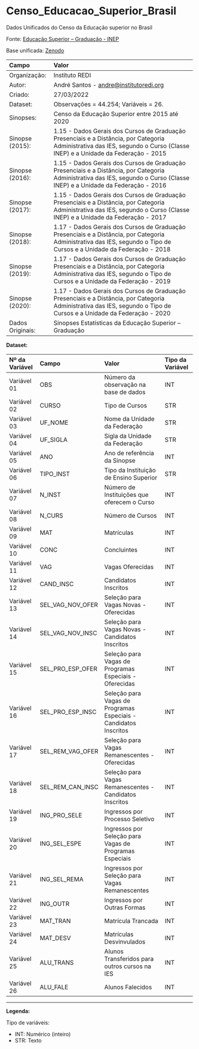 # Censo_Educacao_Superior_Brasil
Dados Unificados do Censo da Educação superior no Brasil

Fonte: [Educação Superior – Graduação - INEP](https://www.gov.br/inep/pt-br/acesso-a-informacao/dados-abertos/sinopses-estatisticas/educacao-superior-graduacao)

Base unificada: [Zenodo](https://zenodo.org/record/6387869#.YkDYB3XMISc)


|Campo	|Valor|
|:------|:----|
|Organização:	|Instituto REDI|
|Autor:	|André Santos - andre@institutoredi.org|
|Criado:	|27/03/2022|
|Dataset:	|Observações = 44.254; Variáveis = 26.|
|Sinopses:	|Censo da Educação Superior entre 2015 até 2020|
|Sinopse (2015):	|1.15 - Dados Gerais dos Cursos de Graduação Presenciais e a Distância, por Categoria Administrativa das IES, segundo o Curso (Classe INEP) e a Unidade da Federação - 2015|
|Sinopse (2016):	|1.15 - Dados Gerais dos Cursos de Graduação Presenciais e a Distância, por Categoria Administrativa das IES, segundo o Curso (Classe INEP) e a Unidade da Federação - 2016|
|Sinopse (2017):	|1.15 - Dados Gerais dos Cursos de Graduação Presenciais e a Distância, por Categoria Administrativa das IES, segundo o Curso (Classe INEP) e a Unidade da Federação - 2017|
|Sinopse (2018):	|1.17 - Dados Gerais dos Cursos de Graduação Presenciais e a Distância, por Categoria Administrativa das IES, segundo o Tipo de Cursos e a Unidade da Federação - 2018|
|Sinopse (2019):	|1.17 - Dados Gerais dos Cursos de Graduação Presenciais e a Distância, por Categoria Administrativa das IES, segundo o Tipo de Cursos e a Unidade da Federação - 2019|
|Sinopse (2020):	|1.17 - Dados Gerais dos Cursos de Graduação Presenciais e a Distância, por Categoria Administrativa das IES, segundo o Tipo de Cursos e a Unidade da Federação - 2020|
|Dados Originais:	|Sinopses Estatísticas da Educação Superior – Graduação|

**Dataset:**

|Nº da Variável	|Campo	           |Valor	                                                              |Tipo da Variável|
|:--------------|:-----------------|:-------------------------------------------------------------------|:---------------|
|Variável 01    |OBS	             |Número da observação na base de dados	                              |INT             |
|Variável 02	  |CURSO	           |Tipo de Cursos	                                                    |STR             |
|Variável 03	  |UF_NOME	         |Nome da Unidade da Federação	                                      |STR             |
|Variável 04	  |UF_SIGLA	         |Sigla da Unidade da Federação	                                      |STR             |
|Variável 05	  |ANO	             |Ano de referência da Sinopse	                                      |INT             |
|Variável 06  	|TIPO_INST	       |Tipo da Instituição de Ensino Superior	                            |STR             |
|Variável 07	  |N_INST	           |Número de Instituições que oferecem o Curso	                        |INT             |
|Variável 08	  |N_CURS	           |Número de Cursos	                                                  |INT             |
|Variável 09	  |MAT	             |Matrículas	                                                        |INT             |
|Variável 10	  |CONC	             |Concluintes	                                                        |INT             |
|Variável 11	  |VAG	             |Vagas Oferecidas	                                                  |INT             |
|Variável 12	  |CAND_INSC	       |Candidatos Inscritos	                                              |INT             |
|Variável 13	  |SEL_VAG_NOV_OFER	 |Seleção para Vagas Novas - Oferecidas	                              |INT             |
|Variável 14	  |SEL_VAG_NOV_INSC  |Seleção para Vagas Novas - Candidatos Inscritos	                    |INT             |
|Variável 15	  |SEL_PRO_ESP_OFER	 |Seleção para Vagas de Programas Especiais - Oferecidas	            |INT             |
|Variável 16	  |SEL_PRO_ESP_INSC	 |Seleção para Vagas de Programas Especiais - Candidatos Inscritos	  |INT             |
|Variável 17	  |SEL_REM_VAG_OFER  |Seleção para Vagas Remanescentes - Oferecidas	                      |INT             |
|Variável 18	  |SEL_REM_CAN_INSC	 |Seleção para Vagas Remanescentes - Candidatos Inscritos	            |INT             |
|Variável 19	  |ING_PRO_SELE	     |Ingressos por Processo Seletivo	                                    |INT             |
|Variável 20	  |ING_SEL_ESPE	     |Ingressos por Seleção para Vagas de Programas Especiais	            |INT             |
|Variável 21	  |ING_SEL_REMA	     |Ingressos por Seleção para Vagas Remanescentes	                    |INT             |
|Variável 22	  |ING_OUTR	         |Ingressos por Outras Formas	                                        |INT             |
|Variável 23	  |MAT_TRAN	         |Matrícula Trancada	                                                |INT             |
|Variável 24	  |MAT_DESV	         |Matrículas Desvinvulados	                                          |INT             |
|Variável 25	  |ALU_TRANS	       |Alunos Transferidos para outros cursos na IES	                      |INT             |
|Variável 26	  |ALU_FALE	         |Alunos Falecidos	                                                  |INT             |
 
---

**Legenda:**

Tipo de variáveis:

* INT: Numérico (inteiro)
* STR: Texto
